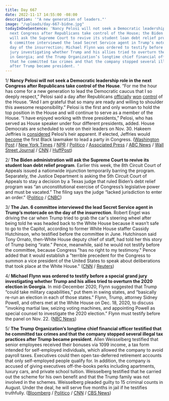 ```yaml
---
title: Day 667
date: 2022-11-17 14:55:00 -08:00
description: '"A new generation of leaders."'
image: "/uploads/day-667-bidne.jpg"
todayInOneSentence: 'Nancy Pelosi will not seek a Democratic leadership role in the
  next Congress after Republicans take control of the House; the Biden administration
  will ask the Supreme Court to revive its student loan debt relief program; the Jan.
  6 committee interviewed the lead Secret Service agent in Trump’s motorcade on the
  day of the insurrection; Michael Flynn was ordered to testify before a special grand
  jury investigating whether Trump and his allies tried to overturn the 2020 election
  in Georgia; and the Trump Organization’s longtime chief financial officer testified
  that he committed tax crimes and that the company stopped several illegal tax practices
  after Trump became president. '
---
```


1/ **Nancy Pelosi will not seek a Democratic leadership role in the next Congress after Republicans take control of the House**. “For me the hour has come for a new generation to lead the Democratic caucus that I so deeply respect,” Pelosi said a day after Republicans [officially](https://apnews.com/article/2022-midterm-elections-house-control-79475a4fc11e4375cd0dded651b9eede) [won](https://www.nbcnews.com/politics/2022-election/republicans-win-control-house-nbc-news-projects-overtaking-democrats-s-rcna57223) [control](https://www.nytimes.com/live/2022/11/16/us/election-news-results) of the House. “And I am grateful that so many are ready and willing to shoulder this awesome responsibility.” Pelosi is the first and only woman to hold the top position in the House and will continue to serve as a member of the House. “I have enjoyed working with three presidents,” Pelosi, who has served as House speaker under four different presidents, added. House Democrats are scheduled to vote on their leaders on Nov. 30. Hakeem Jeffries is [considered](https://www.reuters.com/world/us/hakeem-jeffries-favored-lead-us-house-democrats-after-pelosi-exit-2022-11-17/) Pelosi’s heir apparent. If elected, Jeffries would [become](https://www.washingtonpost.com/politics/2022/11/17/hakeem-jeffries-pelosi-house/) the first Black lawmaker to lead a party in Congress. ([Washington Post](https://www.washingtonpost.com/politics/2022/11/17/nancy-pelosi-house-speaker/) / [New York Times](https://www.nytimes.com/live/2022/11/17/us/election-news-results) / [NPR](https://www.npr.org/2022/11/17/1133397685/house-speaker-pelosi-step-down) / [Politico](https://www.politico.com/news/2022/11/17/pelosi-first-woman-speaker-to-depart-dem-leadership-in-seismic-shift-00069222) / [Associated Press](https://apnews.com/article/nancy-pelosi-house-future-plans-updates-3839ff31c605efa0ec1ee4ff004b72d2) / [ABC News](https://abcnews.go.com/Politics/pelosi-stepping-house-democratic-leadership/story?id=93477584) / [Wall Street Journal](https://www.wsj.com/articles/house-control-undecided-with-republicans-one-seat-shy-11668620031?mod=article_inline) / [CNN](https://www.cnn.com/2022/11/17/politics/nancy-pelosi-house-speaker-democrats-future/index.html) / [HuffPost](https://www.huffpost.com/entry/nancy-pelosi-donald-trump_n_6376708be4b07a02ca80fef4))

2/ **The Biden administration will ask the Supreme Court to revive its student loan debt relief program**. Earlier this week, the 8th Circuit Court of Appeals issued a nationwide injunction temporarily barring the program. Separately, the Justice Department is asking the 5th Circuit Court of Appeals to stay a decision by a Texas judge that ruled Biden’s debt relief program was “an unconstitutional exercise of Congress’s legislative power and must be vacated.” The filing says the judge “lacked jurisdiction to enter an order.” ([Politico](https://www.politico.com/news/2022/11/10/judge-strikes-student-debt-relief-00066413) / [CNBC](https://www.cnbc.com/2022/11/17/biden-administration-will-ask-supreme-court-to-allow-student-loan-debt-relief-program-to-resume.html))

3/ **The Jan. 6 committee interviewed the lead Secret Service agent in Trump’s motorcade on the day of the insurrection**. Robert Engel was driving the car when Trump tried to grab the car's steering wheel after being told he was headed back to the White House because it wasn’t safe to go to the Capitol, according to former White House staffer Cassidy Hutchinson, who testified before the committee in June. Hutchinson said Tony Ornato, then-White House deputy chief of staff, had told her this story of Trump being “irate.” Pence, meanwhile, said he would not testify before the committee, because Congress "has no right to my testimony." Pence added that it would establish a "terrible precedent for the Congress to summon a vice president of the United States to speak about deliberations that took place at the White House." ([CNN](https://www.cnn.com/2022/11/17/politics/january-6-robert-engel/index.html) / [Reuters](https://www.reuters.com/world/us/pence-says-he-will-not-testify-before-us-house-jan-6-panel-2022-11-16/))

4/ **Michael Flynn was ordered to testify before a special grand jury investigating whether Trump and his allies tried to overturn the 2020 election in Georgia**. In mid-December 2020, Flynn suggested that Trump “could take military capabilities,” put them in swing states, and “basically re-run an election in each of those states.” Flynn, Trump, attorney Sidney Powell, and others met at the White House on Dec. 18, 2020, to discuss "invoking martial law, seizing voting machines, and appointing Powell as special counsel to investigate the 2020 election.” Flynn must testify before the panel on Nov. 22. ([NBC News](https://www.nbcnews.com/politics/2020-election/michael-flynn-ordered-testify-trump-election-interference-probe-rcna57450))

5/ **The Trump Organization’s longtime chief financial officer testified that he committed tax crimes and that the company stopped several illegal tax practices after Trump became president**. Allen Weisselberg testified that senior employees received their bonuses via 1099 income, a tax form intended for self-employed individuals, which allowed the company to avoid payroll taxes. Executives could then open tax-deferred retirement accounts that only self-employed people qualify for.  In addition, the company is accused of giving executives off-the-books perks including apartments, luxury cars, and private school tuition. Weisselberg testified that he carried out the scheme for his own benefit and that the Trump family was not involved in the schemes. Weisselberg pleaded guilty to 15 criminal counts in August. Under the deal, he will serve five months in jail if he testifies truthfully. ([Bloomberg](https://www.bloomberg.com/news/articles/2022-11-17/trump-ex-cfo-tells-jury-he-cheated-on-taxes-together-with-firm?srnd=premium-canada&sref=MIBMEEoj) / [Politico](https://www.politico.com/news/2022/11/17/trump-org-illegal-cfo-testifies-00069213) / [CNN](https://www.cnn.com/2022/11/17/politics/allen-weisselberg-trump-organization-trial/) / [CBS News](https://www.cbsnews.com/news/trump-organization-trial-fraud-scheme-allen-weisselberg-testifies/))